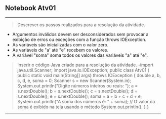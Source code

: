 ## Notebook Atv01

<hr>

> Descrever os passos realizados para a resolução da atividade.
  - Argumentos inválidos devem ser desconsiderados sem provocar a exibição de erros ou exceções com a função throws IOException.
  - As variáveis são inicializadas com o valor zero.
  - As variáveis de "a' até "e" recebem os valores.
  - A variável "soma" soma todos os valores das variáveis "a" até "e".

> Inserir o código Java criado para a resolução da atividade. 
-import java.util.Scanner;
import java.io.IOException;
public class Atv01 {
public static void main(String[] args) throws IOException {
double a, b, c, d, e, soma = 0;
Scanner s = new Scanner(System.in);
System.out.println("Digite números inteiros ou reais: ");
a = s.nextDouble();
b = s.nextDouble();
c = s.nextDouble();
d = s.nextDouble();
e = s.nextDouble();
soma = a + b + c + d + e;
System.out.println("A soma dos números é: " + soma); // O valor da soma é exibido na tela usando o método System.out.println().
  }
}

<hr>
